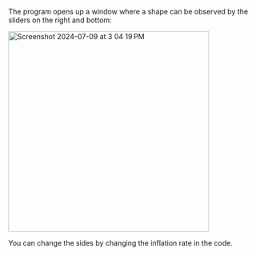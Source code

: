 The program opens up a window where a shape can be observed by the sliders on the right and bottom:

<img width="401" alt="Screenshot 2024-07-09 at 3 04 19 PM" src="https://github.com/amanmeka/3DShapeRenderer/assets/110500671/3e6ecfe2-fbd6-4101-850b-7e32db8d7400">

You can change the sides by changing the inflation rate in the code.
